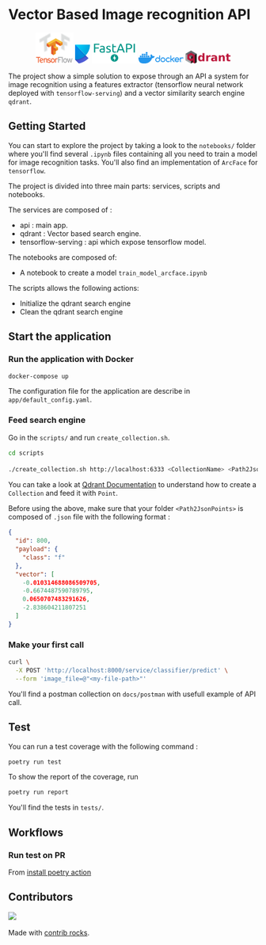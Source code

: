 # Vector Based Image recognition API

<p align="middle">
  <img src="./docs/images/tf-logo.png" width="15%" />
  <img src="./docs/images/poetry-logo.svg" width="6%" />
  <img src="./docs/images/fastapi-logo.png" width="18%" />
  <img src="./docs/images/docker-logo.png" width="18%" />
  <img src="./docs/images/qdrant-logo.png" width="18%" />
</p>

The project show a simple solution to expose through an API a system for image recognition using a features extractor (tensorflow neural network deployed with `tensorflow-serving`) and a vector similarity search engine `qdrant`.

## Getting Started
You can start to explore the project by taking a look to the `notebooks/` folder where you'll find several `.ipynb` files containing all you need to train a model for image recognition tasks. You'll also find an implementation of  `ArcFace` for `tensorflow`.

The project is divided into three main parts: services, scripts and notebooks.

The services are composed of :
- api : main app.
- qdrant : Vector based search engine.
- tensorflow-serving : api which expose tensorflow model.

The notebooks are composed of:
- A notebook to create a model `train_model_arcface.ipynb`

The scripts allows the following actions:
- Initialize the qdrant search engine
- Clean the qdrant search engine


## Start the application

### Run the application with Docker
```
docker-compose up
```

The configuration file for the application are describe in `app/default_config.yaml`.


### Feed search engine

Go in the `scripts/` and run `create_collection.sh`.
```bash
cd scripts

./create_collection.sh http://localhost:6333 <CollectionName> <Path2JsonPoints> <Distance> <VectorSize>
```
You can take a look at [Qdrant Documentation](https://qdrant.tech/documentation/) to understand how to create a `Collection` and feed it with `Point`.

Before using the above, make sure that your folder `<Path2JsonPoints>` is composed of `.json` file with the following format :
```json
{
  "id": 800,
  "payload": {
    "class": "f"
  },
  "vector": [
    -0.010314688086509705,
    -0.6674487590789795,
    0.0650707483291626,
    -2.838604211807251
  ]
}
```

### Make your first call

```bash
curl \
  -X POST 'http://localhost:8000/service/classifier/predict' \
  --form 'image_file=@"<my-file-path>"'
```

You'll find a postman collection on `docs/postman` with usefull example of API call.
## Test
You can run a test coverage with the following command :
```bash
poetry run test
```
To show the report of the coverage, run
```bash
poetry run report
```
You'll find the tests in `tests/`.

## Workflows

### Run test on PR
From [install poetry action](https://github.com/marketplace/actions/install-poetry-action)

## Contributors
<a href="https://github.com/AgRenaud/Vector-Based-Image-Recognition-API/graphs/contributors">
  <img src="https://contrib.rocks/image?repo=AgRenaud/Vector-Based-Image-Recognition-API" />
</a>

Made with [contrib rocks](https://contrib.rocks/).

